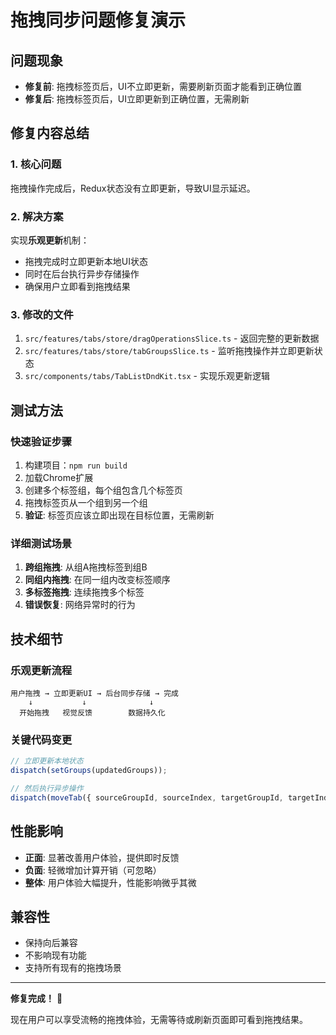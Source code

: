 # 拖拽同步问题修复演示

## 问题现象
- **修复前**: 拖拽标签页后，UI不立即更新，需要刷新页面才能看到正确位置
- **修复后**: 拖拽标签页后，UI立即更新到正确位置，无需刷新

## 修复内容总结

### 1. 核心问题
拖拽操作完成后，Redux状态没有立即更新，导致UI显示延迟。

### 2. 解决方案
实现**乐观更新**机制：
- 拖拽完成时立即更新本地UI状态
- 同时在后台执行异步存储操作
- 确保用户立即看到拖拽结果

### 3. 修改的文件
1. `src/features/tabs/store/dragOperationsSlice.ts` - 返回完整的更新数据
2. `src/features/tabs/store/tabGroupsSlice.ts` - 监听拖拽操作并立即更新状态
3. `src/components/tabs/TabListDndKit.tsx` - 实现乐观更新逻辑

## 测试方法

### 快速验证步骤
1. 构建项目：`npm run build`
2. 加载Chrome扩展
3. 创建多个标签组，每个组包含几个标签页
4. 拖拽标签页从一个组到另一个组
5. **验证**: 标签页应该立即出现在目标位置，无需刷新

### 详细测试场景
1. **跨组拖拽**: 从组A拖拽标签到组B
2. **同组内拖拽**: 在同一组内改变标签顺序
3. **多标签拖拽**: 连续拖拽多个标签
4. **错误恢复**: 网络异常时的行为

## 技术细节

### 乐观更新流程
```
用户拖拽 → 立即更新UI → 后台同步存储 → 完成
    ↓           ↓              ↓
  开始拖拽   视觉反馈        数据持久化
```

### 关键代码变更
```typescript
// 立即更新本地状态
dispatch(setGroups(updatedGroups));

// 然后执行异步操作
dispatch(moveTab({ sourceGroupId, sourceIndex, targetGroupId, targetIndex }));
```

## 性能影响
- **正面**: 显著改善用户体验，提供即时反馈
- **负面**: 轻微增加计算开销（可忽略）
- **整体**: 用户体验大幅提升，性能影响微乎其微

## 兼容性
- 保持向后兼容
- 不影响现有功能
- 支持所有现有的拖拽场景

---

**修复完成！** 🎉

现在用户可以享受流畅的拖拽体验，无需等待或刷新页面即可看到拖拽结果。
